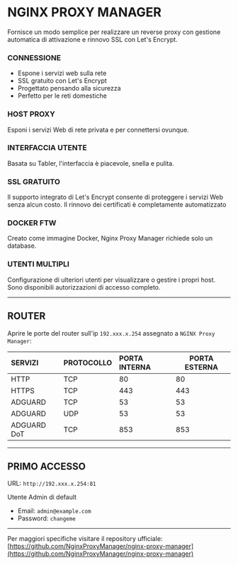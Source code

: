# NGINX PROXY MANAGER

Fornisce un modo semplice per realizzare un reverse proxy con gestione automatica di attivazione e rinnovo SSL con Let's Encrypt.

### CONNESSIONE
- Espone i servizi web sulla rete
- SSL gratuito con Let's Encrypt
- Progettato pensando alla sicurezza
- Perfetto per le reti domestiche

### HOST PROXY
Esponi i servizi Web di rete privata e per connettersi ovunque.

### INTERFACCIA UTENTE
Basata su Tabler, l'interfaccia è piacevole, snella e pulita.

### SSL GRATUITO
Il supporto integrato di Let's Encrypt consente di proteggere i servizi Web senza alcun costo.
Il rinnovo dei certificati è completamente automatizzato

### DOCKER FTW
Creato come immagine Docker, Nginx Proxy Manager richiede solo un database.

### UTENTI MULTIPLI
Configurazione di ulteriori utenti per visualizzare o gestire i propri host.
Sono disponibili autorizzazioni di accesso completo.

---
## ROUTER
Aprire le porte del router sull'ip `192.xxx.x.254` assegnato a `NGINX Proxy Manager`:

| SERVIZI                 | PROTOCOLLO  | PORTA INTERNA | PORTA ESTERNA |
|:------------------------|:------------|:--------------|---------------|
| HTTP                    |TCP          | 80            |80             |
| HTTPS                   |TCP          | 443           |443            |
| ADGUARD                 |TCP          | 53            |53             |
| ADGUARD                 |UDP          | 53            |53             |
| ADGUARD DoT             |TCP          | 853           |853            |

---
## PRIMO ACCESSO

URL: `http://192.xxx.x.254:81`

Utente Admin di default
- Email:    `admin@example.com`
- Password: `changeme`


---
Per maggiori specifiche visitare il repository ufficiale:
[https://github.com/NginxProxyManager/nginx-proxy-manager](https://github.com/NginxProxyManager/nginx-proxy-manager)